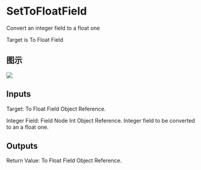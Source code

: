 # SetToFloatField

Convert an integer field to a float one

Target is To Float Field

## 图示

![]($-20221218-19000776.png)

## Inputs

Target: To Float Field Object Reference.

Integer Field: Field Node Int Object Reference. Integer field to be converted to an a float one.  

## Outputs

Return Value: To Float Field Object Reference.

